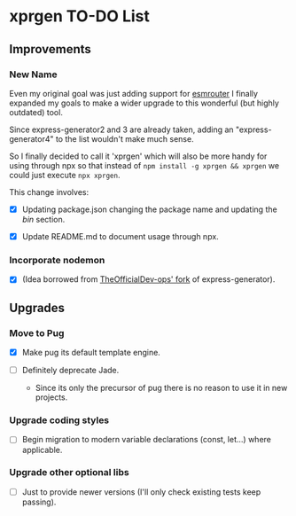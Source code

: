 # xprgen TO-DO List

## Improvements

### New Name

Even my original goal was just adding support for
[esmrouter](https://www.npmjs.com/package/esmrouter) I finally expanded my
goals to make a wider upgrade to this wonderful (but highly outdated) tool.

Since express-generator2 and 3 are already taken, adding an
"express-generator4" to the list wouldn't make much sense.

So I finally decided to call it 'xprgen' which will also be more handy for
using through npx so that instead of `npm install -g xprgen && xprgen`
we could just execute `npx xprgen`.

This change involves:

  * [x] Updating package.json changing the package name and updating the *bin*
    section.

  * [x] Update README.md to document usage through npx.

### Incorporate nodemon

  * [x] (Idea borrowed from [TheOfficialDev-ops'
    fork](https://github.com/TheOfficialDev-ops/express-generator3) of
    express-generator).


## Upgrades

### Move to Pug

  * [x] Make pug its default template engine.

  * [ ] Definitely deprecate Jade.
    - Since its only the precursor of pug there is no reason to use it in new
      projects.

### Upgrade coding styles

  * [ ] Begin migration to modern variable declarations (const, let...) where
    applicable.

### Upgrade other optional libs

  * [ ] Just to provide newer versions (I'll only check existing tests keep
    passing).

